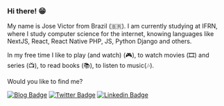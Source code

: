 ### Hi there! 😁

My name is Jose Victor from Brazil (🇧🇷). I am currently studying at IFRN, where I study computer science for the internet, knowing languages like NextJS, React, React Native PHP, JS, Python Django and others.

In my free time I like to play (and watch) (🎮), to watch movies (🎞️) and series (📺), to read books (📚), to listen to music(🎶).

Would you like to find me?

[![Blog Badge](https://img.shields.io/badge/Portifólio-Jvictor-blue)](https://josevictoremiliano.github.io/meuportifolio/)
[![Twitter Badge](https://img.shields.io/badge/-Twitter-1ca0f1?style=flat-square&labelColor=1ca0f1&logo=twitter&logoColor=white)](https://twitter.com/j_victorms)
[![Linkedin Badge](https://img.shields.io/badge/-LinkedIn-blue?style=flat-square&logo=Linkedin&logoColor=white)](https://www.linkedin.com/in/jose-victor-83334073/)
